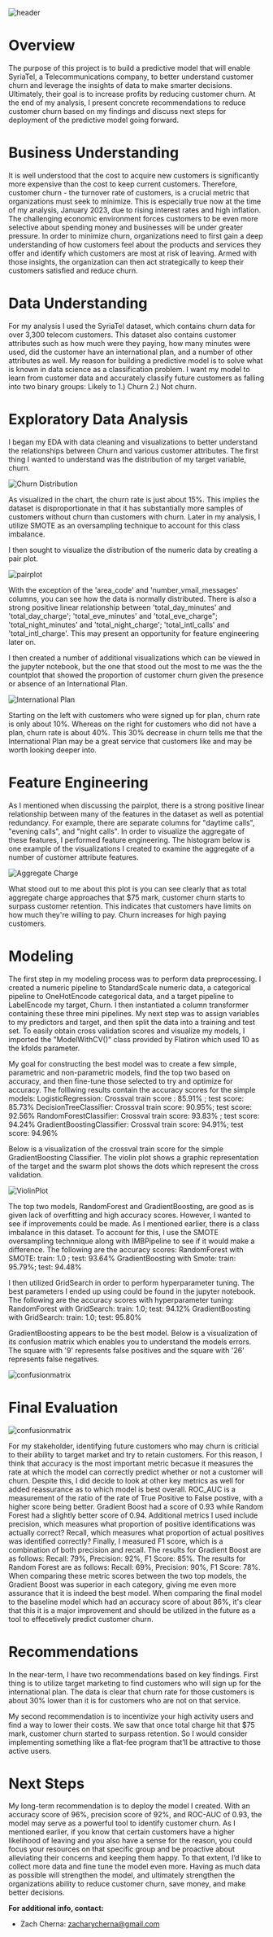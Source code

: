 ![header](./images/Customer_Churn.jpg)
# Overview

The purpose of this project is to build a predictive model that will enable SyriaTel, a Telecommunications company, to better understand customer churn and leverage the insights of data to make smarter decisions. Ultimately, their goal is to increase profits by reducing customer churn. At the end of my analysis, I present concrete recommendations to reduce customer churn based on my findings and discuss next steps for deployment of the predictive model going forward. 
# Business Understanding
It is well understood that the cost to acquire new customers is significantly more expensive than the cost to keep current customers. Therefore, customer churn - the turnover rate of customers, is a crucial metric that organizations must seek to minimize. This is especially true now at the time of my analysis, January 2023,  due to rising interest rates and high inflation. The challenging economic environment forces customers to be even more selective about spending money and businesses will be under greater pressure. In order to minimize churn, organizations need to first gain a deep understanding of how customers feel about the products and services they offer and identify which customers are most at risk of leaving. Armed with those insights, the organization can then act strategically to keep their customers satisfied and reduce churn. 
# Data Understanding
For my analysis I used the SyriaTel dataset, which contains churn data for over 3,300 telecom customers. This dataset also contains customer attributes such as how much were they paying, how many minutes were used, did the customer have an international plan, and a number of other attributes as well.  My reason for building a predictive model is to solve what is known in data science as a classification problem. I want my model to learn from customer data and accurately classify future customers as falling into two binary groups:
Likely to 1.) Churn  2.) Not churn.  
# Exploratory Data Analysis
I began my EDA with data cleaning and visualizations to better understand the relationships between Churn and various customer attributes. 
The first thing I wanted to understand was the distribution of my target variable, churn.

![Churn Distribution](./images/churn_distribution.jpg)

As visualized in the chart, the churn rate is just about 15%. This implies the dataset is disproportionate in that it has substantially more samples of customers without churn than customers with churn. Later in my analysis, I utilize SMOTE as an oversampling technique to account for this class imbalance. 

I then sought to visualize the distribution of the numeric data by creating a pair plot.

![pairplot](./images/pairplot.jpg)

With the exception of the 'area_code' and 'number_vmail_messages' columns, you can see how the data is normally distributed. There is also a strong positive linear relationship between 'total_day_minutes' and 'total_day_charge'; 'total_eve_minutes' and 'total_eve_charge"; 'total_night_minutes' and 'total_night_charge'; 'total_intl_calls' and 'total_intl_charge'. This may present an opportunity for feature engineering later on.

I then created a number of additional visualizations which can be viewed in the jupyter notebook, but the one that stood out the most to me was the the countplot that showed the proportion of customer churn given the presence or absence of an International Plan.

![International Plan](./images/intlplan2.jpg)

Starting on the left with customers who were signed up for plan, churn rate is only about 10%. Whereas on the right for customers who did not have a plan, churn rate is about 40%. This 30% decrease in churn tells me that the International Plan may be a great service that customers like and may be worth looking deeper into.

# Feature Engineering
As I mentioned when discussing the pairplot, there is a strong positive linear relationship between many of the features in the dataset as well as potential redundancy. For example, there are separate columns for "daytime calls", "evening calls", and "night calls". In order to visualize the aggregate of these features, I performed feature engineering. The histogram below is one example of the visualizations I created to examine the aggregate of a number of customer attribute features.

![Aggregate Charge](./images/aggcharge.jpg)

What stood out to me about this plot is you can see clearly that as total aggregate charge approaches that $75 mark, customer churn starts to surpass customer retention. This indicates that customers have limits on how much they're willing to pay. Churn increases for high paying customers.

# Modeling
The first step in my modeling process was to perform data preprocessing. I created a numeric pipeline to StandardScale numeric data, a categorical pipeline to OneHotEncode categorical data, and a target pipeline to LabelEncode my target, Churn. I then instantiated a column transformer containing these three mini pipelines. My next step was to assign variables to my predictors and target, and then split the data into a training and test set. To easily obtain cross validation scores and visualize my models, I imported the "ModelWithCV()" class provided by Flatiron which used 10 as the kfolds parameter. 

My goal for constructing the best model was to create a few simple, parametric and non-parametric models,  find the top two based on accuracy, and then fine-tune those selected to try and optimize for accuracy. The folllwing results contain the accuracy scores for the simple models:
LogisticRegression: Crossval train score : 85.91% ; test score: 85.73%
DecisionTreeClassifier: Crossval train score: 90.95%; test score: 92.56%
RandomForestClassifier: Crossval train score: 93.83% ; test score: 94.24%
GradientBoostingClassifier: Crossval train score: 94.91%; test score: 94.96%

Below is a visualization of the crossval train score for the simple GradientBoosting Classifier. The violin plot shows a graphic representation of the target and the swarm plot shows the dots which represent the cross validation.

![ViolinPlot](./images/gbc_violin.jpg)

The top two models, RandomForest and GradientBoosting, are good as is given lack of overfitting and high accuracy scores. However, I wanted to see if improvements could be made. As I mentioned earlier, there is a class imbalance in this dataset. To account for this, I use the SMOTE oversampling technnique along with IMBPipeline to see if it would make a difference. The following are the accuracy scores:
RandomForest with SMOTE: train: 1.0 ; test: 93.64%
GradientBoosting with Smote: train: 95.79%; test: 94.48%

I then utilized GridSearch in order to perform hyperparameter tuning. The best parameters I ended up using could be found in the jupyter notebook. The following are the accuracy scores with hyperparameter tuning:
RandomForest with GridSearch: train: 1.0; test: 94.12%
GradientBoosting with GridSearch: train: 1.0; test: 95.80%

GradientBoosting appears to be the best model. Below is a visualization of its confusion matrix which enables you to understand the models errors. The square with '9' represents false positives and the square with '26' represents false negatives. 

![confusionmatrix](./images/finalconfmatrix.jpg)

# Final Evaluation

![confusionmatrix](./images/rocauc.jpg)

For my stakeholder, identifying future customers who may churn is criticial to their ability to target market and try to retain customers. For this reason, I think that accuracy is the most important metric becasue it measures the rate at which the model can correctly predict whether or not a customer will churn. Despite this, I did decide to look at other key metrics as well for added reassurance as to which model is best overall. ROC_AUC is a measurement of the ratio of the rate of True Positive to False postive, with a higher score being better. Gradient Boost had a score of 0.93 while Random Forest had a slightly better score of 0.94. Additional metrics I used include precision, which measures what proportion of positive identifications was actually correct? Recall, which measures what proportion of actual positives was identified correctly? Finally, I measured F1 score, which is a combination of both precision and recall. The results for Gradient Boost are as follows: Recall: 79%, Precision: 92%, F1 Score: 85%. The results for Random Forest are as follows: Recall: 69%, Precision: 90%, F1 Score: 78%. When comparing these metric scores between the two top models, the Gradient Boost was superior in each category, giving me even more assurance that it is indeed the best model. When comparing the final model to the baseline model which had an accuracy score of about 86%, it's clear that this it is a major improvement and should be utilized in the future as a tool to effecetively predict customer churn.

# Recommendations

In the near-term, I have two recommendations based on key findings. First thing is to utilize target marketing to find customers who will sign up for the international plan. The data is clear that churn rate for those customers is about 30% lower than it is for customers who are not on that service.

My second recommendation is to incentivize your high activity users and find a way to lower their costs. We saw that once total charge hit that $75 mark, customer churn started to surpass retention. So I would consider implementing something like a flat-fee program that’ll be attractive to those active users. 

# Next Steps

My long-term recommendation is to deploy the model I created. With an accuracy score of 96%, precision score of 92%, and ROC-AUC of 0.93, the model may serve as a powerful tool to identify customer churn. As I mentioned earlier, if you know that certain customers have a higher likelihood of leaving and you also have a sense for the reason, you could focus your resources on that specific group and be proactive about alleviating their concerns and keeping them happy.
To that extent, I’d like to collect more data and fine tune the model even more.
Having as much data as possible will strengthen the model, and ultimately strengthen the organizations ability to reduce customer churn, save money, and make better decisions. 


**For additional info, contact:**
- Zach Cherna: zacharycherna@gmail.com
